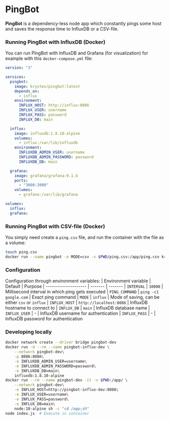 # PingBot

**PingBot** is a dependency-less node app which constantly pings some host and saves the response time to InfluxDB or a CSV-file.

### Running PingBot with InfluxDB (Docker)
You can run PingBot with InfluxDB and Grafana (for visualization) for example with this `docker-compose.yml` file:
```yml
version: "3"

services:
  pingbot:
    image: krystex/pingbot:latest
    depends_on:
      - influx
    environment:
      INFLUX_HOST: http://influx:8086
      INFLUX_USER: username
      INFLUX_PASS: password
      INFLUX_DB: main

  influx:
    image: influxdb:1.8.10-alpine
    volumes:
      - influx:/var/lib/influxdb
    environment:
      INFLUXDB_ADMIN_USER: username
      INFLUXDB_ADMIN_PASSWORD: password
      INFLUXDB_DB: main

  grafana:
    image: grafana/grafana:9.1.4
    ports:
      - "3000:3000"
    volumes:
      - grafana:/var/lib/grafana

volumes:
  influx:
  grafana:
```

### Running PingBot with CSV-file (Docker)
You simply need create a `ping.csv` file, and run the container with the file as a volume:
```bash
touch ping.csv
docker run --name pingbot -e MODE=csv -v $PWD/ping.csv:/app/ping.csv krystex/pingbot:latest
```


### Configuration
Configuration through environment variables:
| Environment variable | Default | Purpose
| -------------------- | ------- | -------
| `INTERVAL` | `10000` | Millisecond interval in which ping gets executed
| `PING_COMMAND` | `ping -c1 google.com` | Exact ping command
| `MODE` | `influx` | Mode of saving, can be either `csv` or `influx`
| `INFLUX_HOST` | `http://localhost:8086` | InfluxDB hostname to connect to
| `INFLUX_DB` | `main` | InfluxDB database name
| `INFLUX_USER` | - | InfluxDB username for authentication
| `INFLUX_PASS` | - | InfluxDB password for authentication


### Developing locally
```bash
docker network create --driver bridge pingbot-dev
docker run -d --rm --name pingbot-influx-dev \
    --network pingbot-dev\
    -p 8086:8086\
    -e INFLUXDB_ADMIN_USER=username\
    -e INFLUXDB_ADMIN_PASSWORD=password\
    -e INFLUXDB_DB=main\
    influxdb:1.8.10-alpine
docker run --rm --name pingbot-dev -it -v $PWD:/app/ \
    --network pingbot-dev\
    -e INFLUX_HOST=http://pingbot-influx-dev:8086\
    -e INFLUX_USER=username\
    -e INFLUX_PASS=password\
    -e INFLUX_DB=main\
    node:18-alpine sh -c "cd /app;sh"
node index.js  # Execute in container
```
